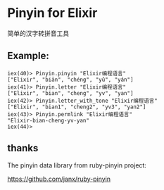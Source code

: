 Pinyin for Elixir
=========================

简单的汉字转拼音工具

## Example:

```iex
iex(40)> Pinyin.pinyin "Elixir编程语言"
["Elixir", "biān", "chéng", "yǔ", "yán"]
iex(41)> Pinyin.letter "Elixir编程语言"
["Elixir", "bian", "cheng", "yv", "yan"]
iex(42)> Pinyin.letter_with_tone "Elixir编程语言"
["Elixir", "bian1", "cheng2", "yv3", "yan2"]
iex(43)> Pinyin.permlink "Elixir编程语言"
"Elixir-bian-cheng-yv-yan"
iex(44)>
```
## thanks

The pinyin data library from ruby-pinyin project:

https://github.com/janx/ruby-pinyin

